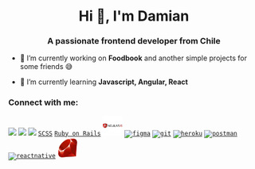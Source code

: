 <h1 align="center">Hi 👋, I'm Damian</h1>
<h3 align="center">A passionate frontend developer from Chile</h3>

- 🔭 I’m currently working on **Foodbook** and another simple projects for some friends 😅


- 🌱 I’m currently learning **Javascript, Angular, React**

<h3 align="left">Connect with me:</h3>
<p align="left"></p>
<code><a href="https://developer.mozilla.org/en-US/docs/Web/HTML" target="_blank" rel="noreferrer"><img height="30" src="URL_HTML"></a></code>
<code><a href="https://developer.mozilla.org/en-US/docs/Web/CSS" target="_blank" rel="noreferrer"><img height="30" src="URL_CSS"></a></code>
<code><a href="https://developer.mozilla.org/en-US/docs/Web/JavaScript" target="_blank" rel="noreferrer"><img height="30" src="URL_JS"></a></code>
<code><a href="https://sass-lang.com/" target="_blank" rel="noreferrer">SCSS</a></code>
<code><a href="https://rubyonrails.org" target="_blank" rel="noreferrer">Ruby on Rails</a></code>
<code><a href="https://angular.io" target="_blank" rel="noreferrer"><img src="https://raw.githubusercontent.com/devicons/devicon/master/icons/angularjs/angularjs-original-wordmark.svg" alt="angularjs" width="40" height="40"/></a></code> 
<code><a href="https://www.figma.com/" target="_blank" rel="noreferrer"><img src="https://www.vectorlogo.zone/logos/figma/figma-icon.svg" alt="figma" width="40" height="40"/></a></code> 
<code><a href="https://git-scm.com/" target="_blank" rel="noreferrer"><img src="https://www.vectorlogo.zone/logos/git-scm/git-scm-icon.svg" alt="git" width="40" height="40"/></a></code> 
<code><a href="https://heroku.com" target="_blank" rel="noreferrer"><img src="https://www.vectorlogo.zone/logos/heroku/heroku-icon.svg" alt="heroku" width="40" height="40"/></a></code> 
<code><a href="https://postman.com" target="_blank" rel="noreferrer"><img src="https://www.vectorlogo.zone/logos/getpostman/getpostman-icon.svg" alt="postman" width="40" height="40"/></a></code> 
<code><a href="https://reactnative.dev/" target="_blank" rel="noreferrer"><img src="https://reactnative.dev/img/header_logo.svg" alt="reactnative" width="40" height="40"/></a></code> 
<code><a href="https://www.ruby-lang.org/en/" target="_blank" rel="noreferrer"><img src="https://raw.githubusercontent.com/devicons/devicon/master/icons/ruby/ruby-original.svg" alt="ruby" width="40" height="40"/></a></code>
